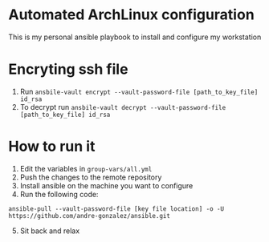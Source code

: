 # Automated ArchLinux configuration
This is my personal ansible playbook to install and configure my workstation


# Encryting ssh file
1. Run `ansbile-vault encrypt --vault-password-file [path_to_key_file] id_rsa`
2. To decrypt run `ansbile-vault decrypt --vault-password-file [path_to_key_file] id_rsa`

# How to run it
1. Edit the variables in `group-vars/all.yml`
2. Push the changes to the remote repository
3. Install ansible on the machine you want to configure
4. Run the following code:
```
ansible-pull --vault-password-file [key file location] -o -U https://github.com/andre-gonzalez/ansible.git
```
5. Sit back and relax
